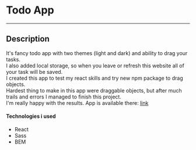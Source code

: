 # Todo App

---

## Description

It's fancy todo app with two themes (light and dark) and ability to drag your tasks.\
I also added local storage, so when you leave or refresh this website all of your task will be saved.\
I created this app to test my react skills and try new npm package to drag objects.\
Hardest thing to make in this app were draggable objects, but after much trails and errors I managed to finish this project.\
I'm really happy with the results. App is available there: [link](https://musikhood.github.io/todo-app/)

#### Technologies i used

- React
- Sass
- BEM

